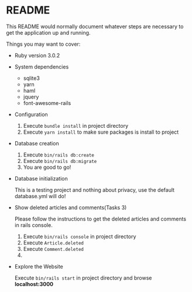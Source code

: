 # README

This README would normally document whatever steps are necessary to get the
application up and running.

Things you may want to cover:

* Ruby version
	3.0.2

* System dependencies
	- sqlite3
	- yarn
	- haml
	- jquery
	- font-awesome-rails

* Configuration

	1. Execute `bundle install` in project directory
	2. Execute `yarn install` to make sure packages is install to project

* Database creation

	1. Execute `bin/rails db:create` 
	2. Execute `bin/rails db:migrate`
	3. You are good to go!

* Database initialization

	This is a testing project and nothing about privacy, use the default database.yml will do!

* Show deleted articles and comments(Tasks 3)

	Please follow the instructions to get the deleted articles and comments in rails console.
	
	1. Execute `bin/rails console` in project directory
	2. Execute `Article.deleted`
	3. Execute `Comment.deleted`
	4.  
* Explore the Website

	Execute `bin/rails start` in project directory and browse **localhost:3000**
